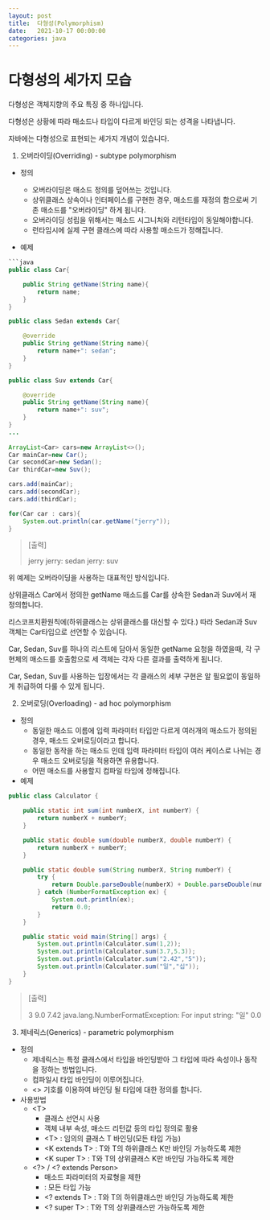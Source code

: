 ```yaml
---
layout: post
title:  다형성(Polymorphism) 
date:   2021-10-17 00:00:00
categories: java
---
```


# 다형성의 세가지 모습

다형성은 객체지향의 주요 특징 중 하나입니다.

다형성은 상황에 따라 매소드나 타입이 다르게 바인딩 되는 성격을 나타냅니다.

자바에는 다형성으로 표현되는 세가지 개념이 있습니다.

1. 오버라이딩(Overriding) - subtype polymorphism

- 정의
  - 오버라이딩은 매소드 정의를 덮어쓰는 것입니다. 
  - 상위클래스 상속이나 인터페이스를 구현한 경우, 매소드를 재정의 함으로써 기존 매소드를 "오버라이딩" 하게 됩니다.
  - 오버라이딩 성립을 위해서는 매소드 시그니처와 리턴타입이 동일해야합니다.
  - 런타임시에 실제 구현 클래스에 따라 사용할 매소드가 정해집니다.

- 예제

```java
```java
public class Car{	

	public String getName(String name){
    	return name;
    }
}

public class Sedan extends Car{

	@override
	public String getName(String name){
    	return name+": sedan";
    }
}

public class Suv extends Car{

	@override
	public String getName(String name){
    	return name+": suv";
    }
}
...
  
ArrayList<Car> cars=new ArrayList<>();
Car mainCar=new Car();
Car secondCar=new Sedan();
Car thirdCar=new Suv();

cars.add(mainCar);
cars.add(secondCar);
cars.add(thirdCar);

for(Car car : cars){
	System.out.println(car.getName("jerry"));
}
```

> [출력]
>
> jerry
> jerry: sedan
> jerry: suv

위 예제는 오버라이딩을 사용하는 대표적인 방식입니다.

상위클래스 Car에서 정의한 getName 매소드를 Car를 상속한 Sedan과 Suv에서 재정의합니다.

리스코프치환원칙에(하위클래스는 상위클래스를 대신할 수 있다.) 따라 Sedan과 Suv 객체는 Car타입으로 선언할 수 있습니다.

Car, Sedan, Suv를 하나의 리스트에 담아서 동일한 getName 요청을 하였을때, 각 구현체의 매소드를 호출함으로 세 객체는 각자 다른 결과를 출력하게 됩니다.

Car, Sedan, Suv를 사용하는 입장에서는 각 클래스의 세부 구현은 알 필요없이 동일하게 취급하여 다룰 수 있게 됩니다. 



2. 오버로딩(Overloading) - ad hoc polymorphism

- 정의
  - 동일한 매소드 이름에 입력 파라미터 타입만 다르게 여러개의 매소드가 정의된 경우, 매소드 오버로딩이라고 합니다.
  - 동일한 동작을 하는 매소드 인데 입력 파라미터 타입이 여러 케이스로 나뉘는 경우 매소드 오버로딩을 적용하면 유용합니다.
  - 어떤 매소드를 사용할지 컴파일 타임에 정해집니다.
- 예제

```java
public class Calculator {

	public static int sum(int numberX, int numberY) {
		return numberX + numberY;
	}

	public static double sum(double numberX, double numberY) {
		return numberX + numberY;
	}

	public static double sum(String numberX, String numberY) {
		try {
			return Double.parseDouble(numberX) + Double.parseDouble(numberY);
		} catch (NumberFormatException ex) {
			System.out.println(ex);
			return 0.0;
		}
	}

	public static void main(String[] args) {
		System.out.println(Calculator.sum(1,2));
		System.out.println(Calculator.sum(3.7,5.3));
		System.out.println(Calculator.sum("2.42","5"));
		System.out.println(Calculator.sum("일","십"));
	}
}
```

> [출력]
>
> 3
> 9.0
> 7.42
> java.lang.NumberFormatException: For input string: "일"
> 0.0



3. 제네릭스(Generics) - parametric polymorphism

- 정의
  - 제네릭스는 특정 클래스에서 타입을 바인딩받아 그 타입에 따라 속성이나 동작을 정하는 방법입니다.
  - 컴파일시 타입 바인딩이 이루어집니다.
  - \<> 기호를 이용하여 바인딩 될 타입에 대한 정의를 합니다.
- 사용방법
  - \<T> 
    - 클래스 선언시 사용
    - 객체 내부 속성, 매소드 리턴값 등의 타입 정의로 활용
    - \<T> : 임의의 클래스 T 바인딩(모든 타입 가능)
    - \<K extends T> :  T와 T의 하위클래스 K만 바인딩 가능하도록 제한
    - \<K super T> : T와 T의 상위클래스 K만 바인딩 가능하도록 제한
  - \<?> / \<? extends Person>
    - 매소드 파라미터의 자료형을 제한
    - <?> : 모든 타입 가능
    - \<? extends T> :  T와 T의 하위클래스만 바인딩 가능하도록 제한
    - \<? super T> : T와 T의 상위클래스만 가능하도록 제한